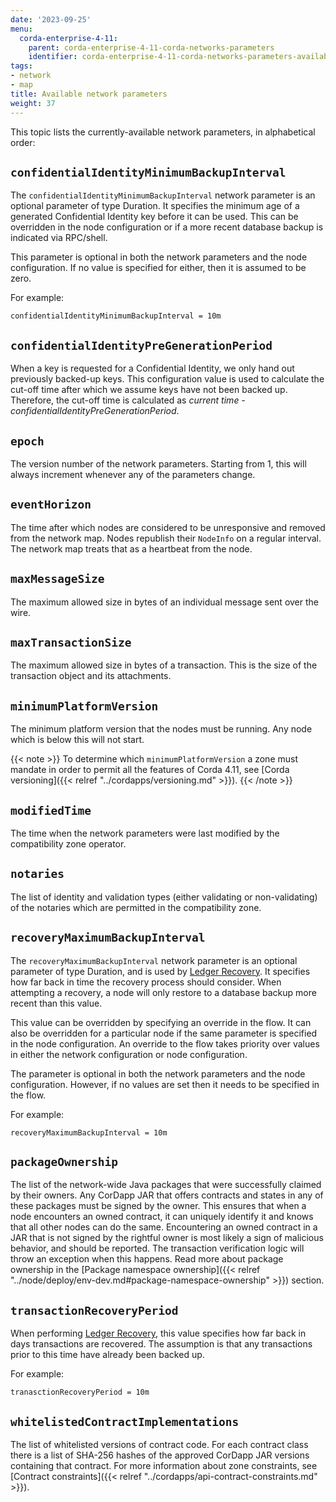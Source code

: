 ```yaml
---
date: '2023-09-25'
menu:
  corda-enterprise-4-11:
    parent: corda-enterprise-4-11-corda-networks-parameters
    identifier: corda-enterprise-4-11-corda-networks-parameters-available
tags:
- network
- map
title: Available network parameters
weight: 37
---
```


This topic lists the currently-available network parameters, in alphabetical order:

## `confidentialIdentityMinimumBackupInterval`

The `confidentialIdentityMinimumBackupInterval` network parameter is an optional parameter of type Duration. It specifies the minimum age of a generated Confidential Identity key before it can be used. This can be overridden in the node configuration or if a more recent database backup is indicated via RPC/shell. 

This parameter is optional in both the network parameters and the node configuration. If no value is specified for either, then it is assumed to be zero.

For example:

```
confidentialIdentityMinimumBackupInterval = 10m
```

## `confidentialIdentityPreGenerationPeriod`

When a key is requested for a Confidential Identity, we only hand out previously backed-up keys. This configuration value is used to calculate the cut-off time after which we assume keys have not been backed up. Therefore, the cut-off time is calculated as *current time - confidentialIdentityPreGenerationPeriod*.

## `epoch`

The version number of the network parameters. Starting from 1, this will always increment whenever any of the
parameters change.

## `eventHorizon`

The time after which nodes are considered to be unresponsive and removed from the network map. Nodes republish their
`NodeInfo` on a regular interval. The network map treats that as a heartbeat from the node.

## `maxMessageSize`

The maximum allowed size in bytes of an individual message sent over the wire.

## `maxTransactionSize`

The maximum allowed size in bytes of a transaction. This is the size of the transaction object and its attachments.

## `minimumPlatformVersion`

The minimum platform version that the nodes must be running. Any node which is below this will not start.

   {{< note >}}
   To determine which `minimumPlatformVersion` a zone must mandate in order to permit all the features of Corda 4.11, see [Corda versioning]({{< relref "../cordapps/versioning.md" >}}).
   {{< /note >}}

## `modifiedTime`

The time when the network parameters were last modified by the compatibility zone operator.

## `notaries`

The list of identity and validation types (either validating or non-validating) of the notaries which are permitted
in the compatibility zone.

## `recoveryMaximumBackupInterval`

The `recoveryMaximumBackupInterval` network parameter is an optional parameter of type Duration, and is used by [Ledger Recovery](ledger-recovery.md). It specifies how far back in time the recovery process should consider. When attempting a recovery, a node will only restore to a database backup more recent than this value.

This value can be overridden by specifying an override in the flow. It can also be overridden for a particular node if the same parameter is specified in the node configuration. An override to the flow takes priority over values in either the network configuration or node configuration. 

The parameter is optional in both the network parameters and the node configuration. However, if no values are set then it needs to be specified in the flow.

For example:

```
recoveryMaximumBackupInterval = 10m
```

## `packageOwnership`

The list of the network-wide Java packages that were successfully claimed by their owners.
Any CorDapp JAR that offers contracts and states in any of these packages must be signed by the owner.
This ensures that when a node encounters an owned contract, it can uniquely identify it and knows that all other nodes can do the same.
Encountering an owned contract in a JAR that is not signed by the rightful owner is most likely a sign of malicious behavior, and should be reported.
The transaction verification logic will throw an exception when this happens.
Read more about package ownership in the [Package namespace ownership]({{< relref "../node/deploy/env-dev.md#package-namespace-ownership" >}}) section.

## `transactionRecoveryPeriod`

When performing [Ledger Recovery](ledger-recovery.md), this value specifies how far back in days transactions are recovered. The assumption is that any transactions prior to this time have already been backed up.

For example:

```
tranasctionRecoveryPeriod = 10m
```

## `whitelistedContractImplementations`

The list of whitelisted versions of contract code.
For each contract class there is a list of SHA-256 hashes of the approved CorDapp JAR versions containing that contract.
For more information about zone constraints, see [Contract constraints]({{< relref "../cordapps/api-contract-constraints.md" >}}).






